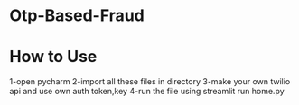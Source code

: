 # Otp-Based-Fraud

# How to Use
1-open pycharm
2-import all these files in directory
3-make your own twilio api and use own auth token,key
4-run the file using streamlit run home.py
